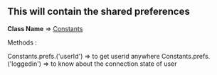 <h2>This will contain the shared preferences </h2>

__Class Name__ => <a href="https://github.com/Runbhumi/Runbhumi/blob/master/lib/utils/Constants.dart">Constants</a>

Methods :

Constants.prefs.('userId') => to get userid anywhere 
Constants.prefs.('loggedin') => to know about the connection state of user

